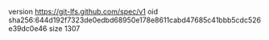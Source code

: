 version https://git-lfs.github.com/spec/v1
oid sha256:644d192f7323de0edbd68950e178e8611cabd47685c41bbb5cdc526e39dc0e46
size 1307
